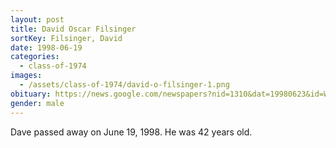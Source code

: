 ```yaml
---
layout: post
title: David Oscar Filsinger
sortKey: Filsinger, David
date: 1998-06-19
categories:
  - class-of-1974
images:
  - /assets/class-of-1974/david-o-filsinger-1.png
obituary: https://news.google.com/newspapers?nid=1310&dat=19980623&id=WExWAAAAIBAJ&sjid=7esDAAAAIBAJ&pg=5860%2C6194183
gender: male
---
```

Dave passed away on June 19, 1998. He was 42 years old.
